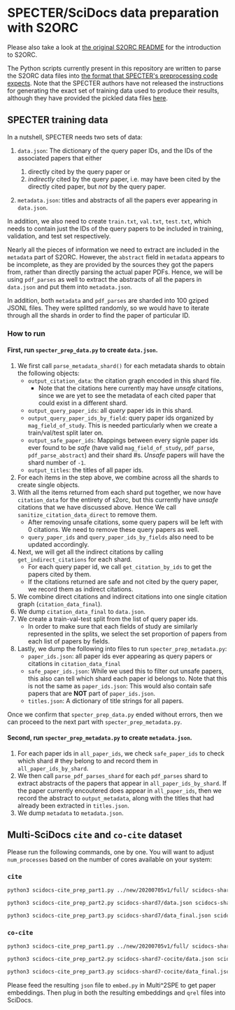 # SPECTER/SciDocs data preparation with S2ORC

Please also take a look at [the original S2ORC README](README_original.md) for the introduction to S2ORC. 

The Python scripts currently present in this repository are written to parse the S2ORC data files into [the format that SPECTER's preprocessing code expects](https://github.com/ronaldseoh/specter#advanced-training-your-own-model). Note that the SPECTER authors have not released the instructions for generating the exact set of training data used to produce their results, although they have provided the pickled data files [here](https://github.com/allenai/specter/issues/2).

## SPECTER training data

In a nutshell, SPECTER needs two sets of data:

1. `data.json`: The dictionary of the query paper IDs, and the IDs of the associated papers that either
    1. directly cited by the query paper or
    2. *indirectly* cited by the query paper, i.e. may have been cited by the directly cited paper, but *not* by the query paper.

2. `metadata.json`: titles and abstracts of all the papers ever appearing in `data.json`.

In addition, we also need to create `train.txt`, `val.txt`, `test.txt`, which needs to contain just the IDs of the query papers to be included in training, validation, and test set respectively.

Nearly all the pieces of information we need to extract are included in the `metadata` part of S2ORC. However, the `abstract` field in `metadata` appears to be incomplete, as they are provided by the sources they got the papers from, rather than directly parsing the actual paper PDFs. Hence, we will be using `pdf_parses` as well to extract the abstracts of all the papers in `data.json` and put them into `metadata.json`.

In addition, both `metadata` and `pdf_parses` are sharded into 100 gziped JSONL files. They were splitted randomly, so we would have to iterate through all the shards in order to find the paper of particular ID.

### How to run

#### First, run `specter_prep_data.py` to create `data.json`.

1. We first call `parse_metadata_shard()` for each metadata shards to obtain the following objects:
    - `output_citation_data`: the citation graph encoded in this shard file.
        - Note that the citations here currently may have *unsafe* citations, since we are yet to see the metadata of each cited paper that could exist in a different shard.
    - `output_query_paper_ids`: all *query* paper ids in this shard.
    - `output_query_paper_ids_by_field`: query paper ids organized by `mag_field_of_study`. This is needed particularly when we create a train/val/test split later on.
    - `output_safe_paper_ids`: Mappings between every signle paper ids ever found to be *safe* (have valid `mag_field_of_study`, `pdf_parse`, `pdf_parse_abstract`) and their shard #s. *Unsafe* papers will have the shard number of `-1`.
    - `output_titles`: the titles of all paper ids.
2. For each items in the step above, we combine across all the shards to create single objects.
3. With all the items returned from each shard put together, we now have `citation_data` for the entirety of s2orc, but this currently have *unsafe* citations that we have discussed above. Hence We call `sanitize_citation_data_direct` to remove them.
    - After removing unsafe citations, some query papers will be left with 0 citations. We need to remove these query papers as well.
    - `query_paper_ids` and `query_paper_ids_by_fields` also need to be updated accordingly.
4. Next, we will get all the indirect citations by calling `get_indirect_citations` for each shard.
    - For each query paper id, we call `get_citation_by_ids` to get the papers cited by them.
    - If the citations returned are safe and not cited by the query paper, we record them as indirect citations.
5. We combine direct citations and indirect citations into one single citation graph (`citation_data_final`).
6. We dump `citation_data_final` to `data.json`.
7. We create a train-val-test split from the list of query paper ids.
    - In order to make sure that each fields of study are similarly represented in the splits, we select the set proportion of papers from each list of papers by fields.
8. Lastly, we dump the following into files to run `specter_prep_metadata.py`:
    - `paper_ids.json`: all paper ids ever appearing as query papers or citations in `citation_data_final`
    - `safe_paper_ids.json`: While we used this to filter out unsafe papers, this also can tell which shard each paper id belongs to. Note that this is not the same as `paper_ids.json`: This would also contain safe papers that are **NOT** part of `paper_ids.json`.
    - `titles.json`: A dictionary of title strings for all papers. 

Once we confirm that `specter_prep_data.py` ended without errors, then we can proceed to the next part with `specter_prep_metadata.py`.

#### Second, run `specter_prep_metadata.py` to create `metadata.json`.

1. For each paper ids in `all_paper_ids`, we check `safe_paper_ids` to check which shard # they belong to and record them in `all_paper_ids_by_shard`.
2. We then call `parse_pdf_parses_shard` for each `pdf_parses` shard to extract abstracts of the papers that appear in `all_paper_ids_by_shard`. If the paper currently encoutered does appear in `all_paper_ids`, then we record the abstract to `output_metadata`, along with the titles that had already been extracted in `titles.json`.
3. We dump `metadata` to `metadata.json`.


## Multi-SciDocs `cite` and `co-cite` dataset

Please run the following commands, one by one. You will want to adjust `num_processes` based on the number of cores available on your system:

### `cite`


```bash
python3 scidocs-cite_prep_part1.py ../new/20200705v1/full/ scidocs-shard7 --num_processes 24 --shards 7
```

```bash
python3 scidocs-cite_prep_part2.py scidocs-shard7/data.json scidocs-shard7/paper_ids.json scidocs-shard7/safe_paper_ids.json scidocs-shard7/titles.json ../new/20200705v1/full/ scidocs-shard7 --num_processes 24
```

```bash
python3 scidocs-cite_prep_part3.py scidocs-shard7/data_final.json scidocs-shard7/paper_ids.json scidocs-shard7/test.txt scidocs-shard7/cite/test.qrel --max_num_positives 5 --max_num_negatives 500 
```

### `co-cite`


```bash
python3 scidocs-cite_prep_part1.py ../new/20200705v1/full/ scidocs-shard7-cocite --num_processes 24 --shards 7 --cocite
```

```bash
python3 scidocs-cite_prep_part2.py scidocs-shard7-cocite/data.json scidocs-shard7-cocite/paper_ids.json scidocs-shard7-cocite/safe_paper_ids.json scidocs-shard7-cocite/titles.json ../new/20200705v1/full/ scidocs-shard7-cocite --num_processes 24
```

```bash
python3 scidocs-cite_prep_part3.py scidocs-shard7-cocite/data_final.json scidocs-shard7-cocite/paper_ids.json scidocs-shard7-cocite/test.txt scidocs-shard7-cocite/cocite/test.qrel --max_num_positives 5 --max_num_negatives 500 --cocite
```

Please feed the resulting `json` file to `embed.py` in Multi^2SPE to get paper embeddings. Then plug in both the resulting embeddings and `qrel` files into SciDocs.
